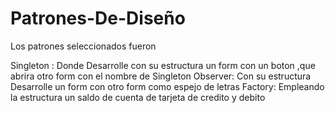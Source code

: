 # Patrones-De-Diseño
Los patrones seleccionados fueron 

Singleton : Donde Desarrolle con su estructura un form con un boton ,que abrira otro form con el nombre de Singleton
Observer: Con su estructura Desarrolle un form con otro form como espejo de letras 
Factory: Empleando la estructura un saldo de cuenta de tarjeta de credito y debito
